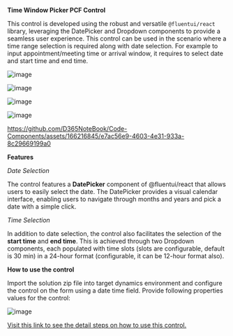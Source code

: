 **Time Window Picker PCF Control**

This control is developed using the robust and versatile `@fluentui/react` library, leveraging the DatePicker and Dropdown components to provide a seamless user experience.
This control can be used in the scenario where a time range selection is required along with date selection. For example to input appointment/meeting time or arrival window, 
it requires to select date and start time and end time.

![image](https://github.com/D365NoteBook/Code-Components/assets/166216845/49247368-39bf-45f2-8e5d-a503d52c7386)

![image](https://github.com/D365NoteBook/Code-Components/assets/166216845/fdc5b0fa-3330-4fa5-9f5e-4802c1d2ee41)

![image](https://github.com/D365NoteBook/Code-Components/assets/166216845/9baa9019-6ac7-4e02-8a69-84ac35efff16)

![image](https://github.com/D365NoteBook/Code-Components/assets/166216845/87da567d-59da-418b-ba3d-4acbb8fdeeb6)


https://github.com/D365NoteBook/Code-Components/assets/166216845/e7ac56e9-4603-4e31-933a-8c29669199a0


**Features**

_Date Selection_

The control features a **DatePicker** component of @fluentui/react that allows users to easily select the date. The DatePicker provides a visual calendar interface, 
enabling users to navigate through months and years and pick a date with a simple click.

_Time Selection_

In addition to date selection, the control also facilitates the selection of the **start time** and **end time**. This is achieved through two Dropdown components, each populated with 
time slots (slots are configurable, default is 30 min) in a 24-hour format (configurable, it can be 12-hour format also).

**How to use the control**

Import the solution zip file into target dynamics environment and configure the control on the form using a date time field.
Provide following properties values for the control:

![image](https://github.com/D365NoteBook/Code-Components/assets/166216845/4e301cb3-0cf7-4a6b-8550-1e5680862b2c)

[Visit this link to see the detail steps on how to use this control.](https://d365notebook.blogspot.com/2024/04/time-window-picker-control.html)


